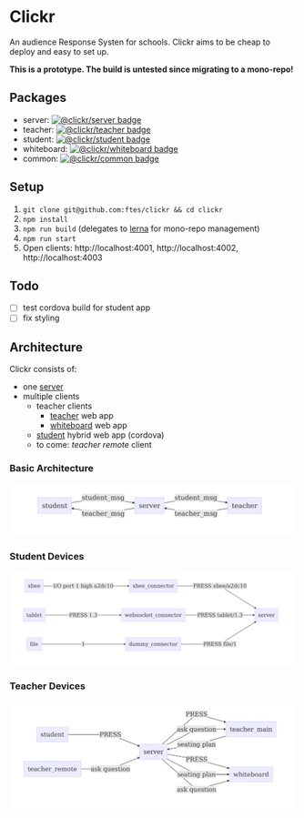 # Clickr
An audience Response Systen for schools.
Clickr aims to be cheap to deploy and easy to set up.

**This is a prototype. The build is untested since migrating to a mono-repo!**

## Packages
- server: [![@clickr/server badge](https://img.shields.io/npm/v/@clickr/server.svg)](https://www.npmjs.com/package/@clickr/server)
- teacher: [![@clickr/teacher badge](https://img.shields.io/npm/v/@clickr/teacher.svg)](https://www.npmjs.com/package/@clickr/teacher)
- student: [![@clickr/student badge](https://img.shields.io/npm/v/@clickr/student.svg)](https://www.npmjs.com/package/@clickr/student)
- whiteboard: [![@clickr/whiteboard badge](https://img.shields.io/npm/v/@clickr/whiteboard.svg)](https://www.npmjs.com/package/@clickr/whiteboard)
- common: [![@clickr/common badge](https://img.shields.io/npm/v/@clickr/common.svg)](https://www.npmjs.com/package/@clickr/common)

## Setup
1. `git clone git@github.com:ftes/clickr && cd clickr`
2. `npm install`
3. `npm run build` (delegates to [lerna](https://www.npmjs.com/package/lerna) for mono-repo management)
2. `npm run start`
3. Open clients: http://localhost:4001, http://localhost:4002, http://localhost:4003

## Todo
- [ ] test cordova build for student app
- [ ] fix styling

## Architecture
Clickr consists of:
- one [server](./packages/server)
- multiple clients
  - teacher clients
    - [teacher](./packages/teacher) web app
    - [whiteboard](./packages/whiteboard) web app
  - [student](./packages/student) hybrid web app (cordova)
  - to come: _teacher remote_ client

### Basic Architecture
![basic architecture](docs/diagrams/architecture_basic.mmd.png)

### Student Devices
![basic architecture](docs/diagrams/student_devices.mmd.png)

### Teacher Devices
![basic architecture](docs/diagrams/teacher_devices.mmd.png)
